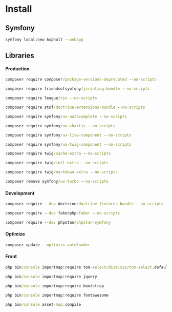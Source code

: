 # Install


## Symfony
``` cmd
symfony local:new Asphalt --webapp
```

## Libraries

#### Production
``` cmd
composer require composer/package-versions-deprecated --no-scripts
```
``` cmd
composer require friendsofsymfony/jsrouting-bundle --no-scripts
```
``` cmd
composer require league/csv --no-scripts
```
``` cmd
composer require stof/doctrine-extensions-bundle --no-scripts
```
``` cmd
composer require symfony/ux-autocomplete --no-scripts
```
``` cmd
composer require symfony/ux-chartjs --no-scripts
```
``` cmd
composer require symfony/ux-live-component --no-scripts
```
``` cmd
composer require symfony/ux-twig-component --no-scripts
```
``` cmd
composer require twig/cache-extra --no-scripts
```
``` cmd
composer require twig/intl-extra --no-scripts
```
``` cmd
composer require twig/markdown-extra --no-scripts
```
``` cmd
composer remove symfony/ux-turbo --no-scripts
```

#### Development
``` cmd
composer require --dev doctrine/doctrine-fixtures-bundle --no-scripts
```
``` cmd
composer require --dev fakerphp/faker --no-scripts
```
``` cmd
composer require --dev phpstan/phpstan-symfony
```


#### Optimize
``` cmd
composer update --optimize-autoloader
```

#### Front
``` cmd
php bin/console importmap:require tom-select/dist/css/tom-select.default.css
```
``` cmd
php bin/console importmap:require jquery
```
``` cmd
php bin/console importmap:require bootstrap
```
``` cmd
php bin/console importmap:require fontawesome
```
``` cmd
php bin/console asset-map:compile
```
